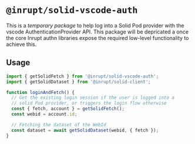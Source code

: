 # `@inrupt/solid-vscode-auth`

This is a *temporary package* to help log into a Solid Pod provider with the vscode AuthenticationProvider API.
This package will be depricated a once the core Inrupt authn libraries expose the required low-level functionality
to achieve this.

## Usage

```ts
import { getSolidFetch } from '@inrupt/solid-vscode-auth';
import { getSolidDataset } from '@inrupt/solid-client';

function loginAndFetch() {
  // Get the existing login session if the user is logged into a
  // solid Pod provider, or triggers the login flow otherwise
  const { fetch, account } = getSolidFetch();
  const webid = account.id;

  // Fetching the dataset of the WebId
  const dataset = await getSolidDataset(webid, { fetch });
}
```

